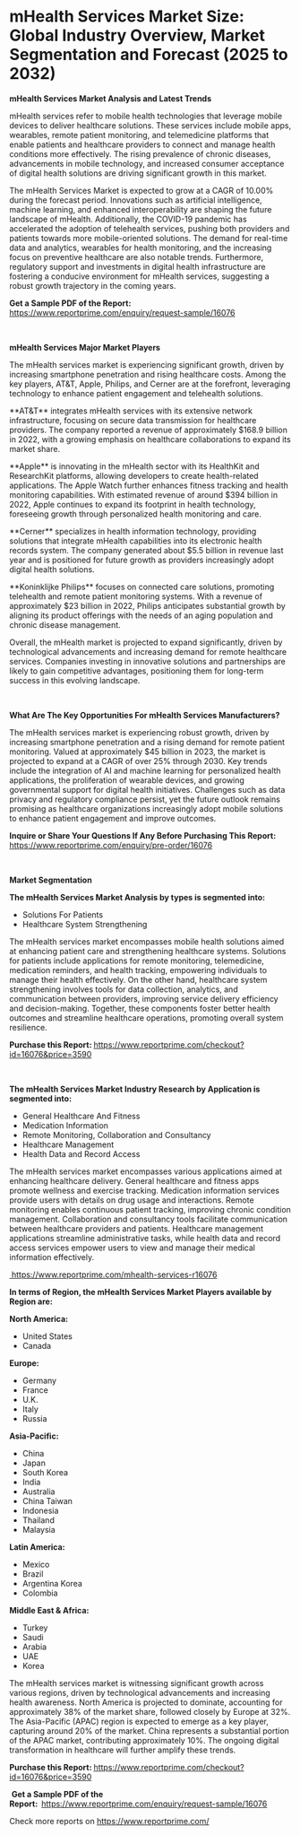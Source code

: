 <p><h1>mHealth Services Market Size: Global Industry Overview, Market Segmentation and Forecast (2025 to 2032)</h1></p><p><strong>mHealth Services Market Analysis and Latest Trends</strong></p>
<p><p>mHealth services refer to mobile health technologies that leverage mobile devices to deliver healthcare solutions. These services include mobile apps, wearables, remote patient monitoring, and telemedicine platforms that enable patients and healthcare providers to connect and manage health conditions more effectively. The rising prevalence of chronic diseases, advancements in mobile technology, and increased consumer acceptance of digital health solutions are driving significant growth in this market.</p><p>The mHealth Services Market is expected to grow at a CAGR of 10.00% during the forecast period. Innovations such as artificial intelligence, machine learning, and enhanced interoperability are shaping the future landscape of mHealth. Additionally, the COVID-19 pandemic has accelerated the adoption of telehealth services, pushing both providers and patients towards more mobile-oriented solutions. The demand for real-time data and analytics, wearables for health monitoring, and the increasing focus on preventive healthcare are also notable trends. Furthermore, regulatory support and investments in digital health infrastructure are fostering a conducive environment for mHealth services, suggesting a robust growth trajectory in the coming years.</p></p>
<p><strong>Get a Sample PDF of the Report:&nbsp;</strong> <a href="https://www.reportprime.com/enquiry/request-sample/16076?utm_campaign=2478&utm_medium=2&utm_source=Github&utm_content=ia&utm_term=20032025&utm_id=mhealth-services">https://www.reportprime.com/enquiry/request-sample/16076</a></p>
<p>&nbsp;</p>
<p><strong>mHealth Services Major Market Players</strong></p>
<p><p>The mHealth services market is experiencing significant growth, driven by increasing smartphone penetration and rising healthcare costs. Among the key players, AT&T, Apple, Philips, and Cerner are at the forefront, leveraging technology to enhance patient engagement and telehealth solutions.</p><p>**AT&T** integrates mHealth services with its extensive network infrastructure, focusing on secure data transmission for healthcare providers. The company reported a revenue of approximately $168.9 billion in 2022, with a growing emphasis on healthcare collaborations to expand its market share.</p><p>**Apple** is innovating in the mHealth sector with its HealthKit and ResearchKit platforms, allowing developers to create health-related applications. The Apple Watch further enhances fitness tracking and health monitoring capabilities. With estimated revenue of around $394 billion in 2022, Apple continues to expand its footprint in health technology, foreseeing growth through personalized health monitoring and care.</p><p>**Cerner** specializes in health information technology, providing solutions that integrate mHealth capabilities into its electronic health records system. The company generated about $5.5 billion in revenue last year and is positioned for future growth as providers increasingly adopt digital health solutions.</p><p>**Koninklijke Philips** focuses on connected care solutions, promoting telehealth and remote patient monitoring systems. With a revenue of approximately $23 billion in 2022, Philips anticipates substantial growth by aligning its product offerings with the needs of an aging population and chronic disease management.</p><p>Overall, the mHealth market is projected to expand significantly, driven by technological advancements and increasing demand for remote healthcare services. Companies investing in innovative solutions and partnerships are likely to gain competitive advantages, positioning them for long-term success in this evolving landscape.</p></p>
<p>&nbsp;</p>
<p><strong>What Are The Key Opportunities For mHealth Services Manufacturers?</strong></p>
<p><p>The mHealth services market is experiencing robust growth, driven by increasing smartphone penetration and a rising demand for remote patient monitoring. Valued at approximately $45 billion in 2023, the market is projected to expand at a CAGR of over 25% through 2030. Key trends include the integration of AI and machine learning for personalized health applications, the proliferation of wearable devices, and growing governmental support for digital health initiatives. Challenges such as data privacy and regulatory compliance persist, yet the future outlook remains promising as healthcare organizations increasingly adopt mobile solutions to enhance patient engagement and improve outcomes.</p></p>
<p><strong>Inquire or Share Your Questions If Any Before Purchasing This Report:</strong> <a href="https://www.reportprime.com/enquiry/pre-order/16076?utm_campaign=2478&utm_medium=2&utm_source=Github&utm_content=ia&utm_term=20032025&utm_id=mhealth-services">https://www.reportprime.com/enquiry/pre-order/16076</a></p>
<p>&nbsp;</p>
<p><strong>Market Segmentation</strong></p>
<p><strong>The mHealth Services Market Analysis by types is segmented into:</strong></p>
<p><ul><li>Solutions For Patients</li><li>Healthcare System Strengthening</li></ul></p>
<p><p>The mHealth services market encompasses mobile health solutions aimed at enhancing patient care and strengthening healthcare systems. Solutions for patients include applications for remote monitoring, telemedicine, medication reminders, and health tracking, empowering individuals to manage their health effectively. On the other hand, healthcare system strengthening involves tools for data collection, analytics, and communication between providers, improving service delivery efficiency and decision-making. Together, these components foster better health outcomes and streamline healthcare operations, promoting overall system resilience.</p></p>
<p><strong>Purchase this Report:&nbsp;</strong><a href="https://www.reportprime.com/checkout?id=16076&price=3590&utm_campaign=2478&utm_medium=2&utm_source=Github&utm_content=ia&utm_term=20032025&utm_id=mhealth-services">https://www.reportprime.com/checkout?id=16076&price=3590</a></p>
<p>&nbsp;</p>
<p><strong>The mHealth Services Market Industry Research by Application is segmented into:</strong></p>
<p><ul><li>General Healthcare And Fitness</li><li>Medication Information</li><li>Remote Monitoring, Collaboration and Consultancy</li><li>Healthcare Management</li><li>Health Data and Record Access</li></ul></p>
<p><p>The mHealth services market encompasses various applications aimed at enhancing healthcare delivery. General healthcare and fitness apps promote wellness and exercise tracking. Medication information services provide users with details on drug usage and interactions. Remote monitoring enables continuous patient tracking, improving chronic condition management. Collaboration and consultancy tools facilitate communication between healthcare providers and patients. Healthcare management applications streamline administrative tasks, while health data and record access services empower users to view and manage their medical information effectively.</p></p>
<p><a href="https://www.reportprime.com/mhealth-services-r16076?utm_campaign=2478&utm_medium=2&utm_source=Github&utm_content=ia&utm_term=20032025&utm_id=mhealth-services">&nbsp;https://www.reportprime.com/mhealth-services-r16076</a></p>
<p><strong>In terms of Region, the mHealth Services Market Players available by Region are:</strong></p>
<p>
    <p> <strong> North America: </strong>
        <ul>
            <li>United States</li>
            <li>Canada</li>
        </ul>
        </p> 
    <p> <strong> Europe: </strong>
        <ul>
            <li>Germany</li>
            <li>France</li>
            <li>U.K.</li>
            <li>Italy</li>
            <li>Russia</li>
        </ul>
        </p> 
    <p> <strong> Asia-Pacific: </strong>
        <ul>
            <li>China</li>
            <li>Japan</li>
            <li>South Korea</li>
            <li>India</li>
            <li>Australia</li>
            <li>China Taiwan</li>
            <li>Indonesia</li>
            <li>Thailand</li>
            <li>Malaysia</li>
        </ul>
        </p> 
    <p> <strong> Latin America: </strong>
        <ul>
            <li>Mexico</li>
            <li>Brazil</li>
            <li>Argentina Korea</li>
            <li>Colombia</li>
        </ul>
        </p> 
    <p> <strong> Middle East & Africa: </strong>
        <ul>
            <li>Turkey</li>
            <li>Saudi</li>
            <li>Arabia</li>
            <li>UAE</li>
            <li>Korea</li>
        </ul>
    </p>
    </p>
<p><p>The mHealth services market is witnessing significant growth across various regions, driven by technological advancements and increasing health awareness. North America is projected to dominate, accounting for approximately 38% of the market share, followed closely by Europe at 32%. The Asia-Pacific (APAC) region is expected to emerge as a key player, capturing around 20% of the market. China represents a substantial portion of the APAC market, contributing approximately 10%. The ongoing digital transformation in healthcare will further amplify these trends.</p></p>
<p><strong>Purchase this Report: </strong><a href="https://www.reportprime.com/checkout?id=16076&price=3590&utm_campaign=2478&utm_medium=2&utm_source=Github&utm_content=ia&utm_term=20032025&utm_id=mhealth-services">https://www.reportprime.com/checkout?id=16076&price=3590</a></p>
<p>&nbsp;<strong>Get a Sample PDF of the Report:&nbsp;&nbsp;</strong><a href="https://www.reportprime.com/enquiry/request-sample/16076?utm_campaign=2478&utm_medium=2&utm_source=Github&utm_content=ia&utm_term=20032025&utm_id=mhealth-services">https://www.reportprime.com/enquiry/request-sample/16076</a></p>
<p><strong></strong></p>
<p>Check more reports on <a href="https://www.reportprime.com/?utm_campaign=2478&utm_medium=2&utm_source=Github&utm_content=ia&utm_term=20032025&utm_id=mhealth-services">https://www.reportprime.com/</a></p>